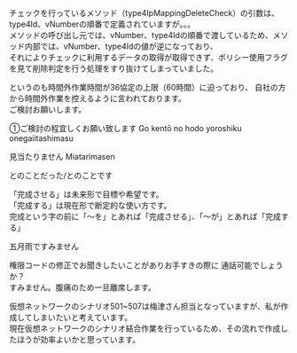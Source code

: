 チェックを行っているメソッド（type4IpMappingDeleteCheck）の引数は、type4Id、vNumberの順番で定義されていますが。。。  
メソッドの呼び出し元では、vNumber、type4Idの順番で渡しているため、メソッド内部では、vNumber、type4Idの値が逆になっており、  
それによりチェックに利用するデータの取得が取得できず、ポリシー使用フラグを見て削除判定を行う処理をすり抜けてしまっていました。  


というのも時間外作業時間が36協定の上限（60時間）に迫っており、
自社の方から時間外作業を控えるように言われております。  
ご検討お願いします。  

①ご検討の程宜しくお願い致します  Go kentō no hodo yoroshiku onegaiitashimasu    

見当たりません Miatarimasen

とのことだった/とのことです  

「完成させる」は未来形で目標や希望です。  
「完成する」は現在形で断定的な使い方です。  
完成という字の前に「～を」とあれば「完成させる」、「～が」とあれば「完成する」  

五月雨ですみません  

権限コードの修正でお聞きしたいことがありお手すきの際に
通話可能でしょうか？  
すみません。腹痛のため一旦離席します。

仮想ネットワークのシナリオ501~507は梅津さん担当となっていますが、私が作成してしまいたいと考えています。  
現在仮想ネットワークのシナリオ結合作業を行っているため、その流れで作成したほうが効率よいかと思っています。  
